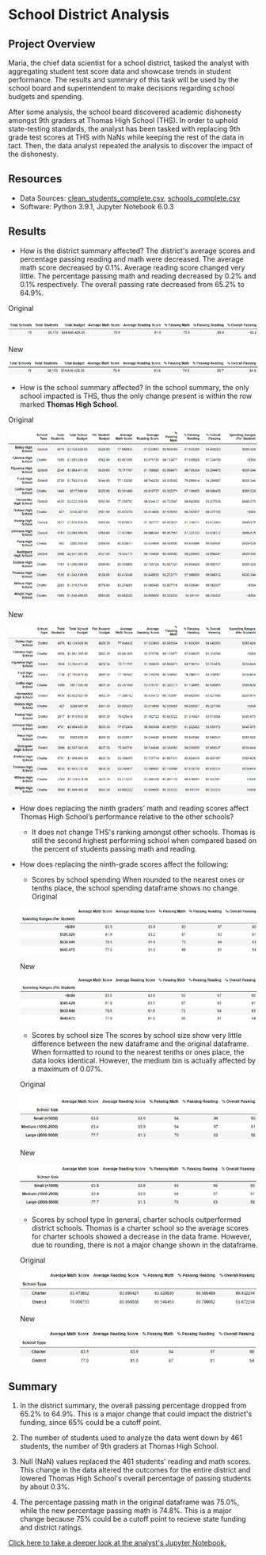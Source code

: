 # School District Analysis

## Project Overview
Maria, the chief data scientist for a school district, tasked the analyst with aggregating student test score data and showcase trends in student performance. The results and summary of this task will be used by the school board and superintendent to make decisions regarding school budgets and spending. 

After some analysis, the school board discovered academic dishonesty amongst 9th graders at Thomas High School (THS). In order to uphold state-testing standards, the analyst has been tasked with replacing 9th grade test scores at THS with NaNs while keeping the rest of the data in tact. Then, the data analyst repeated the analysis to discover the impact of the dishonesty. 


## Resources
- Data Sources: [clean_students_complete.csv](https://github.com/r3ginam/School_District_Analysis/blob/main/Resources/clean_students_complete.csv), [schools_complete.csv](https://github.com/r3ginam/School_District_Analysis/blob/main/Resources/schools_complete.csv)
- Software: Python 3.9.1, Jupyter Notebook 6.0.3


## Results
* How is the district summary affected?
The district's average scores and percentage passing reading and math were decreased. The average math score decreased by 0.1%. Average reading score changed very little. The percentage passing math and reading decreased by 0.2% and 0.1% respectively. The overall passing rate decreased from 65.2% to 64.9%.  

Original

![](Resources/District_summary_df_orig.png)

New

![](Resources/District_summary_df_new.png)

* How is the school summary affected?
  In the school summary, the only school impacted is THS, thus the only change present is within the row marked __Thomas High School__.


Original

![](Resources/school_summary_orig.png)

New

![](Resources/school_summary_new.png)


* How does replacing the ninth graders’ math and reading scores affect Thomas High School’s performance relative to the other schools?

  - It does not change THS's ranking amongst other schools. Thomas is still the second highest performing school when compared based on the percent of students passing math and reading. 

* How does replacing the ninth-grade scores affect the following:
    
    - Scores by school spending
        When rounded to the nearest ones or tenths place, the school spending dataframe shows no change. 
     Original
     
     ![](Resources/spending_summary_orig.png)
     
     New
     
     ![](Resources/spending_summary_new.png)
    
    - Scores by school size
     The scores by school size show very little difference between the new dataframe and the original dataframe. When formatted to round to the nearest tenths or ones place, the data looks identical. However, the medium bin is actually affected by a maximum of 0.07%. 
     
     Original
     
     ![](Resources/size_summary_orig.png)
     
     New
     
     ![](Resources/size_summary_new.png)
    
    
    - Scores by school type
    In general, charter schools outperformed district schools. Thomas is a charter school so the average scores for charter schools showed a decrease in the data frame. However, due to rounding, there is not a major change shown in the dataframe. 
     
     Original
     
     ![](Resources/type_summary_orig.png)  
     
     New
     
     ![](Resources/type_summary_new.png)


## Summary

1. In the district summary, the overall passing percentage dropped from 65.2% to 64.9%. This is a major change that could impact the district's funding, since 65% could be a cutoff point.

2. The number of students used to analyze the data went down by 461 students, the number of 9th graders at Thomas High School.

3. Null (NaN) values replaced the 461 students' reading and math scores. This change in the data altered the outcomes for the entire district and lowered Thomas High School's overall percentage of passing students by about 0.3%.

4. The percentage passing math in the original dataframe was 75.0%, while the new percentage passing math is 74.8%. This is a major change because 75% could be a cutoff point to recieve state funding and district ratings.

[Click here to take a deeper look at the analyst's Jupyter Notebook.](https://github.com/r3ginam/School_District_Analysis/blob/main/PyCitySchools_Challenge.ipynb)
